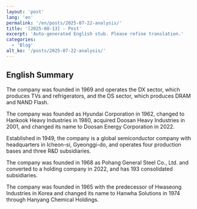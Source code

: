 ```yaml
---
layout: 'post'
lang: 'en'
permalink: '/en/posts/2025-07-22-analysis/'
title: '[2025-08-13] - Post'
excerpt: 'Auto-generated English stub. Please refine translation.'
categories:
  - 'Blog'
alt_ko: '/posts/2025-07-22-analysis/'
---
```


## English Summary


The company was founded in 1969 and operates the DX sector, which produces TVs and refrigerators, and the DS sector, which produces DRAM and NAND Flash.</p>


The company was founded as Hyundai Corporation in 1962, changed to Hankook Heavy Industries in 1980, acquired Doosan Heavy Industries in 2001, and changed its name to Doosan Energy Corporation in 2022.</p>


Established in 1949, the company is a global semiconductor company with headquarters in Icheon-si, Gyeonggi-do, and operates four production bases and three R&D subsidiaries.</p>


The company was founded in 1968 as Pohang General Steel Co., Ltd. and converted to a holding company in 2022, and has 193 consolidated subsidiaries.</p>


The company was founded in 1965 with the predecessor of Hwaseong Industries in Korea and changed its name to Hanwha Solutions in 1974 through Hanyang Chemical Holdings.</p>
